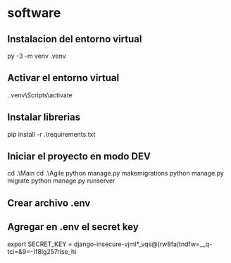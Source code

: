 # software

## Instalacion del entorno virtual

py -3 -m venv .venv  

## Activar el entorno virtual

.\.venv\Scripts\activate

## Instalar librerias

pip install -r .\requirements.txt

## Iniciar el proyecto en modo DEV

cd .\Main
cd .\Agile
python manage.py makemigrations
python manage.py migrate
python manage.py runserver

## Crear archivo .env

## Agregar en .env el secret key

export SECRET_KEY = django-insecure-vjml*_vqs@(rw8fa(tndfw=__q-tci=&9=-)f8lg257rlse_hi